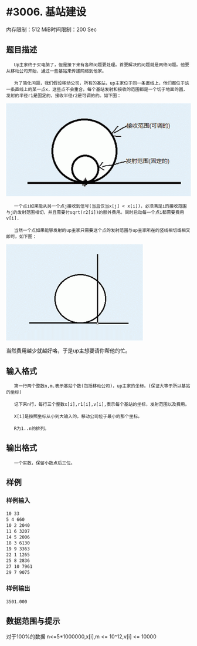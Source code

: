 # #3006. 基站建设

内存限制：512 MiB时间限制：200 Sec

## 题目描述

       Up主家终于买电脑了，但是接下来有各种问题要处理。首要解决的问题就是网络问题。他要从移动公司开始，通过一些基站来传递网络到他家。

       为了简化问题，我们假设移动公司，所有的基站，up主家位于同一条直线上，他们都位于这一条直线上的某一点x，这些点不会重合。每个基站发射和接收的范围都是一个切于地面的圆，发射的半径r1是固定的，接收半径r2是可调的的。如下图：

![](upload/201301/1.jpg)

       一个点i如果能从另一个点j接收到信号(当且仅当x[j] < x[i])，必须满足i的接收范围与j的发射范围相切，并且需要付sqrt(r2[i])的额外费用。同时启动每一个点i都需要费用v[i].

       当然一个点如果能够发射的up主家只需要这个点的发射范围与up主家所在的竖线相切或相交即可，如下图：

![](upload/201301/2.jpg)

当然费用越少就越好咯，于是up主想要请你帮他的忙。

## 输入格式

       第一行两个整数n,m.表示基站个数(包括移动公司)，up主家的坐标。(保证大等于所以基站的坐标)

       记下来n行，每行三个整数x[i],r1[i],v[i],表示每个基站的坐标，发射范围以及费用。

       X[i]是按照坐标从小到大输入的，移动公司位于最小的那个坐标。

       R为1..n的排列。

## 输出格式

       一个实数，保留小数点后三位。

 

## 样例

### 样例输入

    
    10 33
    5 4 660
    10 2 2040
    11 6 3207
    14 5 2006
    18 3 6130
    19 9 3363
    22 1 1265
    25 8 2836
    27 10 7961
    29 7 9075
     
    
    

### 样例输出

    
    3501.000
     
     
     
    

## 数据范围与提示

对于100%的数据 n<=5*1000000,x[i],m <= 10^12,v[i] <= 10000
